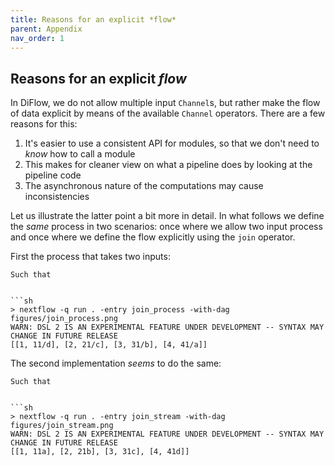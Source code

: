 ```yaml
---
title: Reasons for an explicit *flow*
parent: Appendix
nav_order: 1
---
```


## Reasons for an explicit *flow*

In DiFlow, we do not allow multiple input `Channel`s, but rather make
the flow of data explicit by means of the available `Channel` operators.
There are a few reasons for this:

1.  It's easier to use a consistent API for modules, so that we don't
    need to *know* how to call a module
2.  This makes for cleaner view on what a pipeline does by looking at
    the pipeline code
3.  The asynchronous nature of the computations may cause
    inconsistencies

Let us illustrate the latter point a bit more in detail. In what follows
we define the *same* process in two scenarios: once where we allow two
input process and once where we define the flow explicitly using the
`join` operator.

First the process that takes two inputs:

    Such that


    ```sh
    > nextflow -q run . -entry join_process -with-dag figures/join_process.png
    WARN: DSL 2 IS AN EXPERIMENTAL FEATURE UNDER DEVELOPMENT -- SYNTAX MAY CHANGE IN FUTURE RELEASE
    [[1, 11/d], [2, 21/c], [3, 31/b], [4, 41/a]]

The second implementation *seems* to do the same:

    Such that


    ```sh
    > nextflow -q run . -entry join_stream -with-dag figures/join_stream.png
    WARN: DSL 2 IS AN EXPERIMENTAL FEATURE UNDER DEVELOPMENT -- SYNTAX MAY CHANGE IN FUTURE RELEASE
    [[1, 11a], [2, 21b], [3, 31c], [4, 41d]]

